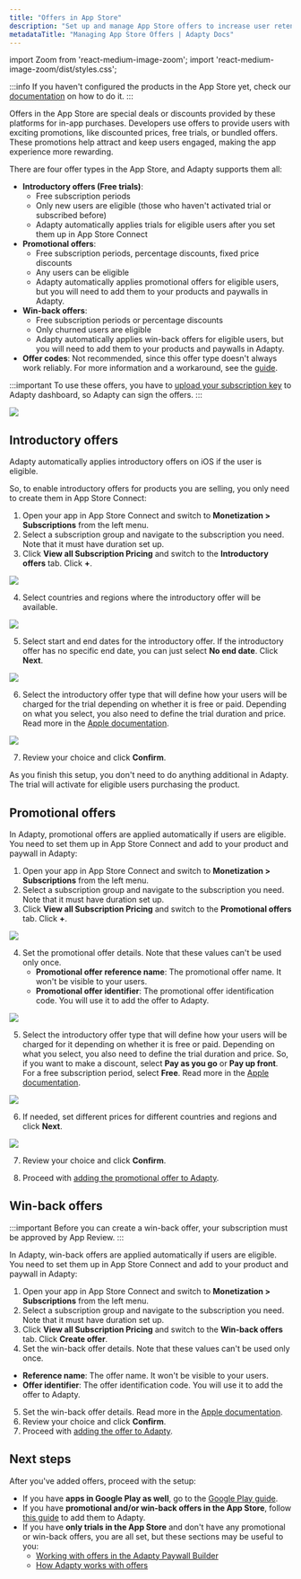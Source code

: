 ```yaml
---
title: "Offers in App Store"
description: "Set up and manage App Store offers to increase user retention."
metadataTitle: "Managing App Store Offers | Adapty Docs"
---
```


import Zoom from 'react-medium-image-zoom';
import 'react-medium-image-zoom/dist/styles.css';

:::info
If you haven't configured the products in the App Store yet, check our [documentation](app-store-products) on how to do it.
:::

Offers in the App Store are special deals or discounts provided by these platforms for in-app purchases. Developers use offers to provide users with exciting promotions, like discounted prices, free trials, or bundled offers. These promotions help attract and keep users engaged, making the app experience more rewarding. 

There are four offer types in the App Store, and Adapty supports them all:

- **Introductory offers (Free trials)**:
  - Free subscription periods
  - Only new users are eligible (those who haven't activated trial or subscribed before)
  - Adapty automatically applies trials for eligible users after you set them up in App Store Connect
- **Promotional offers**:
  - Free subscription periods, percentage discounts, fixed price discounts
  - Any users can be eligible
  - Adapty automatically applies promotional offers for eligible users, but you will need to add them to your products and paywalls in Adapty.
- **Win-back offers**:
  - Free subscription periods or percentage discounts
  - Only churned users are eligible
  - Adapty automatically applies win-back offers for eligible users, but you will need to add them to your products and paywalls in Adapty.
- **Offer codes**: Not recommended, since this offer type doesn't always work reliably. For more information and a workaround, see the [guide](https://adapty.io/docs/making-purchases#redeem-offer-code-in-ios).

:::important
To use these offers, you have to [upload your subscription key](app-store-connection-configuration#step-4-for-trials-and-special-offers--set-up-promotional-offers) to Adapty dashboard, so Adapty can sign the offers.
:::

<Zoom>
  <img src={require('./img/646799a-CleanShot_2023-07-25_at_15.14.112x.webp').default}
  style={{
    border: '1px solid #727272', /* border width and color */
    width: '700px', /* image width */
    display: 'block', /* for alignment */
    margin: '0 auto' /* center alignment */
  }}
/>
</Zoom>

## Introductory offers

Adapty automatically applies introductory offers on iOS if the user is eligible.

So, to enable introductory offers for products you are selling, you only need to create them in App Store Connect:

1. Open your app in App Store Connect and switch to **Monetization > Subscriptions** from the left menu.
2. Select a subscription group and navigate to the subscription you need. Note that it must have duration set up.
3. Click **View all Subscription Pricing** and switch to the **Introductory offers** tab. Click **+**.

<Zoom>
  <img src={require('./img/apple-intro-offer.webp').default}
  style={{
    border: '1px solid #727272', /* border width and color */
    width: '700px', /* image width */
    display: 'block', /* for alignment */
    margin: '0 auto' /* center alignment */
  }}
/>
</Zoom>

4. Select countries and regions where the introductory offer will be available.

<Zoom>
  <img src={require('./img/apple-countries-intro.webp').default}
  style={{
    border: '1px solid #727272', /* border width and color */
    width: '700px', /* image width */
    display: 'block', /* for alignment */
    margin: '0 auto' /* center alignment */
  }}
/>
</Zoom>

5. Select start and end dates for the introductory offer. If the introductory offer has no specific end date, you can just select **No end date**. Click **Next**.

<Zoom>
  <img src={require('./img/apple-dates-intro.webp').default}
  style={{
    border: '1px solid #727272', /* border width and color */
    width: '700px', /* image width */
    display: 'block', /* for alignment */
    margin: '0 auto' /* center alignment */
  }}
/>
</Zoom>

6. Select the introductory offer type that will define how your users will be charged for the trial depending on whether it is free or paid. Depending on what you select, you also need to define the trial duration and price. Read more in the [Apple documentation](https://developer.apple.com/help/app-store-connect/manage-subscriptions/set-up-introductory-offers-for-auto-renewable-subscriptions).

<Zoom>
  <img src={require('./img/apple-type-intro.webp').default}
  style={{
    border: '1px solid #727272', /* border width and color */
    width: '700px', /* image width */
    display: 'block', /* for alignment */
    margin: '0 auto' /* center alignment */
  }}
/>
</Zoom>

7. Review your choice and click **Confirm**. 

As you finish this setup, you don't need to do anything additional in Adapty. The trial will activate for eligible users purchasing the product.

## Promotional offers

In Adapty, promotional offers are applied automatically if users are eligible. You need to set them up in App Store Connect and add to your product and paywall in Adapty:

1. Open your app in App Store Connect and switch to **Monetization > Subscriptions** from the left menu.
2. Select a subscription group and navigate to the subscription you need. Note that it must have duration set up.
3. Click **View all Subscription Pricing** and switch to the **Promotional offers** tab. Click **+**.

<Zoom>
  <img src={require('./img/apple-promo-offer.webp').default}
  style={{
    border: '1px solid #727272', /* border width and color */
    width: '700px', /* image width */
    display: 'block', /* for alignment */
    margin: '0 auto' /* center alignment */
  }}
/>
</Zoom>

4. Set the promotional offer details. Note that these values can't be used only once.
   - **Promotional offer reference name**: The promotional offer name. It won't be visible to your users.
   - **Promotional offer identifier**: The promotional offer identification code. You will use it to add the offer to Adapty.

<Zoom>
  <img src={require('./img/apple-id-promo.webp').default}
  style={{
    border: '1px solid #727272', /* border width and color */
    width: '700px', /* image width */
    display: 'block', /* for alignment */
    margin: '0 auto' /* center alignment */
  }}
/>
</Zoom>

5. Select the introductory offer type that will define how your users will be charged for it depending on whether it is free or paid. Depending on what you select, you also need to define the trial duration and price. So, if you want to make a discount, select **Pay as you go** or **Pay up front**. For a free subscription period, select **Free**. Read more in the [Apple documentation](https://developer.apple.com/help/app-store-connect/manage-subscriptions/set-up-promotional-offers-for-auto-renewable-subscriptions).

<Zoom>
  <img src={require('./img/apple-type-promo.webp').default}
  style={{
    border: '1px solid #727272', /* border width and color */
    width: '700px', /* image width */
    display: 'block', /* for alignment */
    margin: '0 auto' /* center alignment */
  }}
/>
</Zoom>

6. If needed, set different prices for different countries and regions and click **Next**.

<Zoom>
  <img src={require('./img/apple-price-promo.webp').default}
  style={{
    border: '1px solid #727272', /* border width and color */
    width: '700px', /* image width */
    display: 'block', /* for alignment */
    margin: '0 auto' /* center alignment */
  }}
/>
</Zoom>

7. Review your choice and click **Confirm**.

8. Proceed with [adding the promotional offer to Adapty](create-offer).

## Win-back offers

:::important
Before you can create a win-back offer, your subscription must be approved by App Review. 
:::

In Adapty, win-back offers are applied automatically if users are eligible. You need to set them up in App Store Connect and add to your product and paywall in Adapty:

1. Open your app in App Store Connect and switch to **Monetization > Subscriptions** from the left menu.
2. Select a subscription group and navigate to the subscription you need. Note that it must have duration set up.
3. Click **View all Subscription Pricing** and switch to the **Win-back offers** tab. Click **Create offer**.
4. Set the win-back offer details. Note that these values can't be used only once.
  - **Reference name**: The offer name. It won't be visible to your users.
  - **Offer identifier**: The offer identification code. You will use it to add the offer to Adapty.
5. Set the win-back offer details. Read more in the [Apple documentation](https://developer.apple.com/help/app-store-connect/manage-subscriptions/set-up-win-back-offers/).
6. Review your choice and click **Confirm**.
7. Proceed with [adding the offer to Adapty](create-offer).

## Next steps

After you've added offers, proceed with the setup:
- If you have **apps in Google Play as well**, go to the [Google Play guide](google-play-offers.md).
- If you have **promotional and/or win-back offers in the App Store**, follow [this guide](create-offer) to add them to Adapty.
- If you have **only trials in the App Store** and don't have any promotional or win-back offers, you are all set, but these sections may be useful to you:
  - [Working with offers in the Adapty Paywall Builder](create-offer#paywall-builder)
  - [How Adapty works with offers](create-offer#how-adapty-works-with-offers)